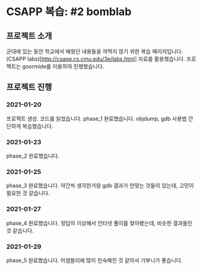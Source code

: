 # CSAPP 복습: #2 bomblab

## 프로젝트 소개
군대에 있는 동안 학교에서 배웠던 내용들을 까먹지 않기 위한 복습 페이지입니다.
(CSAPP labs)[http://csapp.cs.cmu.edu/3e/labs.html] 자료를 활용했습니다.
프로젝트는 goormide를 이용하여 진행했습니다.

## 프로젝트 진행
### 2021-01-20
프로젝트 생성. 코드를 읽었습니다.
phase_1 완료했습니다.
objdump, gdb 사용법 간단하게 복습했습니다.
### 2021-01-23
phase_2 완료했습니다.
### 2021-01-25
phase_3 완료했습니다.
약간씩 생각한거랑 gdb 결과가 안맞는 것들이 있는데, 고민이 필요한 것 같습니다.
### 2021-01-27
phase_4 완료했습니다.
정답이 이상해서 인터넷 풀이를 찾아봤는데, 비슷한 결과들인 것 같습니다.
### 2021-01-29
phase_5 완료했습니다.
어셈블리에 많이 친숙해진 것 같아서 기부니가 좋습니다.